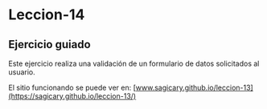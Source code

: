 # Leccion-14
## Ejercicio guiado

Este ejercicio realiza una validación de un formulario de datos solicitados al usuario.


El sitio funcionando se puede ver en: [www.sagicary.github.io/leccion-13](https://sagicary.github.io/leccion-13/)